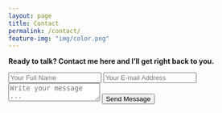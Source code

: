 ```yaml
---
layout: page
title: Contact
permalink: /contact/
feature-img: "img/color.png"
---
```

<b>Ready to talk? Contact me here and I’ll get right back to you.</b>
<form action="https://getsimpleform.com/messages?form_api_token=651b701bc2594b08e5dc67b047cf0145" method="post">
  <!-- the redirect_to is optional, the form will redirect to the referrer on submission -->
  <input type='hidden' name='redirect_to' value='https://comfortcode.github.io/thank-you/' />
  <input type='text' name='name' placeholder='Your Full Name' />
  <input type='email' name='email' placeholder='Your E-mail Address' />
  <textarea name='message' placeholder='Write your message ...'></textarea>
  <input type='submit' value='Send Message' />
</form>